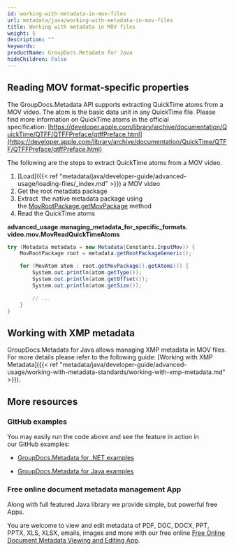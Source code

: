 ```yaml
---
id: working-with-metadata-in-mov-files
url: metadata/java/working-with-metadata-in-mov-files
title: Working with metadata in MOV files
weight: 5
description: ""
keywords: 
productName: GroupDocs.Metadata for Java
hideChildren: False
---
```

## Reading MOV format-specific properties

The GroupDocs.Metadata API supports extracting QuickTime atoms from a MOV video. The atom is the basic data unit in any QuickTime file. Please find more information on QuickTime atoms in the official specification: [https://developer.apple.com/library/archive/documentation/QuickTime/QTFF/QTFFPreface/qtffPreface.html](https://developer.apple.com/library/archive/documentation/QuickTime/QTFF/QTFFPreface/qtffPreface.html)

The following are the steps to extract QuickTime atoms from a MOV video.

1.  [Load]({{< ref "metadata/java/developer-guide/advanced-usage/loading-files/_index.md" >}}) a MOV video
2.  Get the root metadata package
3.  Extract  the native metadata package using the [MovRootPackage.getMovPackage](https://reference.groupdocs.com/metadata/java/com.groupdocs.metadata.core/MovRootPackage#getMovPackage()) method
4.  Read the QuickTime atoms

**advanced\_usage.managing\_metadata\_for\_specific\_formats.<WBR>video.mov.MovReadQuickTimeAtoms**

```csharp
try (Metadata metadata = new Metadata(Constants.InputMov)) {
	MovRootPackage root = metadata.getRootPackageGeneric();

	for (MovAtom atom : root.getMovPackage().getAtoms()) {
		System.out.println(atom.getType());
		System.out.println(atom.getOffset());
		System.out.println(atom.getSize());

		// ...
	}
}
```

## Working with XMP metadata

GroupDocs.Metadata for Java allows managing XMP metadata in MOV files. For more details please refer to the following guide: [Working with XMP Metadata]({{< ref "metadata/java/developer-guide/advanced-usage/working-with-metadata-standards/working-with-xmp-metadata.md" >}}).

## More resources

### GitHub examples

You may easily run the code above and see the feature in action in our GitHub examples:

*   [GroupDocs.Metadata for .NET examples](https://github.com/groupdocs-metadata/GroupDocs.Metadata-for-.NET)
    
*   [GroupDocs.Metadata for Java examples](https://github.com/groupdocs-metadata/GroupDocs.Metadata-for-Java)
    

### Free online document metadata management App

Along with full featured Java library we provide simple, but powerful free Apps.

You are welcome to view and edit metadata of PDF, DOC, DOCX, PPT, PPTX, XLS, XLSX, emails, images and more with our free online [Free Online Document Metadata Viewing and Editing App](https://products.groupdocs.app/metadata).
